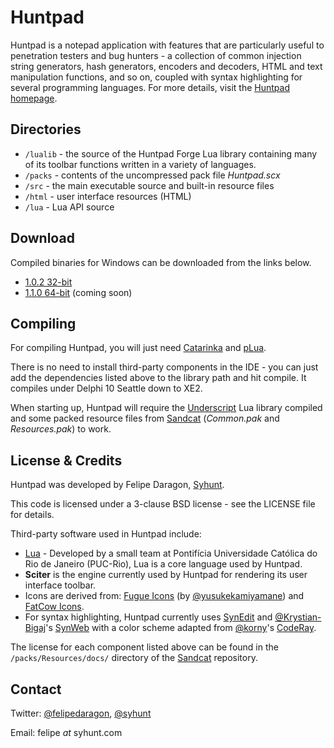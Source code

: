 # Huntpad

Huntpad is a notepad application with features that are particularly useful to penetration testers and bug hunters - a collection of common injection string generators, hash generators, encoders and decoders, HTML and text manipulation functions, and so on, coupled with syntax highlighting for several programming languages. For more details, visit the [Huntpad homepage](http://www.syhunt.com/en/?n=Products.SyhuntHuntpad).

## Directories

* `/lualib` - the source of the Huntpad Forge Lua library containing many of its toolbar functions written in a variety of languages. 
* `/packs` - contents of the uncompressed pack file *Huntpad.scx*
* `/src` - the main executable source and built-in resource files
 * `/html` - user interface resources (HTML)
 * `/lua` - Lua API source

## Download

Compiled binaries for Windows can be downloaded from the links below.

* [1.0.2 32-bit](http://www.syhunt.com/en/index.php?n=Tools.DownloadHuntpad)
* [1.1.0 64-bit](http://www.syhunt.com/en/index.php?n=Tools.DownloadHuntpad) (coming soon)

## Compiling

For compiling Huntpad, you will just need [Catarinka](https://github.com/felipedaragon/catarinka) and [pLua](https://github.com/felipedaragon/pLua-XE).
 
There is no need to install third-party components in the IDE - you can just add the dependencies listed above to the library path and hit compile. It compiles under Delphi 10 Seattle down to XE2.

When starting up, Huntpad will require the [Underscript](https://github.com/felipedaragon/underscript) Lua library compiled and some packed resource files from [Sandcat](https://github.com/felipedaragon/sandcat) (*Common.pak* and *Resources.pak*) to work.

## License & Credits

Huntpad was developed by Felipe Daragon, [Syhunt](http://www.syhunt.com/).

This code is licensed under a 3-clause BSD license - see the LICENSE file for details.

Third-party software used in Huntpad include:

* [Lua](http://www.lua.org/) - Developed by a small team at Pontifícia Universidade Católica do Rio de Janeiro (PUC-Rio), Lua is a core language used by Huntpad.
* **Sciter** is the engine currently used by Huntpad for rendering its user interface toolbar.
* Icons are derived from: [Fugue Icons](https://github.com/yusukekamiyamane/fugue-icons) (by [@yusukekamiyamane](https://github.com/yusukekamiyamane/)) and [FatCow Icons](http://www.fatcow.com/free-icons).
* For syntax highlighting, Huntpad currently uses [SynEdit](http://sourceforge.net/projects/synedit/) and [@Krystian-Bigaj](https://github.com/Krystian-Bigaj)'s [SynWeb](https://code.google.com/p/synweb/) with a color scheme adapted from [@korny](https://github.com/korny)'s [CodeRay](https://github.com/rubychan/coderay).

The license for each component listed above can be found in the `/packs/Resources/docs/` directory of the [Sandcat](https://github.com/felipedaragon/sandcat) repository.

## Contact

Twitter: [@felipedaragon](https://twitter.com/felipedaragon), [@syhunt](https://twitter.com/syhunt)

Email: felipe _at_ syhunt.com
